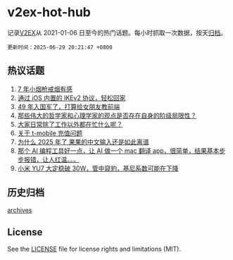 # v2ex-hot-hub

 记录[V2EX](https://www.v2ex.com/)从 2021-01-06 日至今的热门话题。每小时抓取一次数据，按天[归档](archives)。

`更新时间：2025-06-29 20:21:47 +0800`

## 热议话题

1. [7 年小烟枪戒烟有感](https://www.v2ex.com/t/1141740)
1. [通过 iOS 内置的 IKEv2 协议，轻松回家](https://www.v2ex.com/t/1141715)
1. [49 年入国军了，打算给女朋友教前端](https://www.v2ex.com/t/1141780)
1. [那些伟大的哲学家和心理学家的观点是否存在自身的阶级局限性？](https://www.v2ex.com/t/1141718)
1. [大家日常除了工作以外都在忙什么呢？](https://www.v2ex.com/t/1141736)
1. [关于 t-mobile 充值问题](https://www.v2ex.com/t/1141717)
1. [为什么 2025 年了 果果的中文输入还是如此离谱](https://www.v2ex.com/t/1141762)
1. [那个 AI 编程工具好一点，让 AI 做一个 mac 翻译 app，很简单，结果基本步步报错，让人红温。。。](https://www.v2ex.com/t/1141698)
1. [小米 YU7 大定稳破 30W，管中窥豹，基尼系数可能在下降](https://www.v2ex.com/t/1141770)

## 历史归档

[archives](archives)

## License

See the [LICENSE](LICENSE) file for license rights and limitations (MIT).
